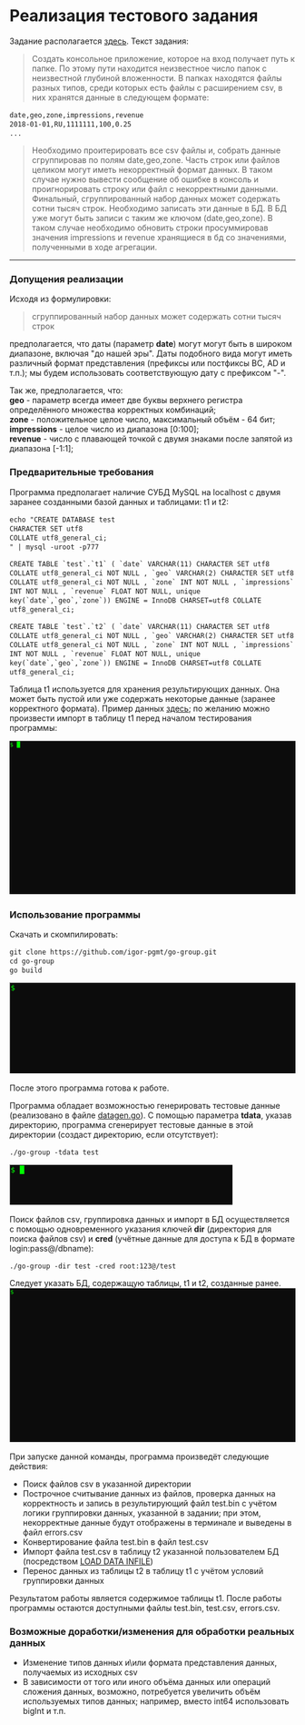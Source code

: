# Реализация тестового задания
Задание располагается [здесь](https://gist.github.com/pavelkdev/4a37e7cb814bf757ed378f0c736d1c61).
Текст задания:
>Создать консольное приложение, которое на вход получает путь к папке. По этому пути находится неизвестное число папок с неизвестной глубиной вложенности. В папках находятся файлы разных типов, среди которых есть файлы с расширением csv, в них хранятся данные в следующем формате:
```
date,geo,zone,impressions,revenue
2018-01-01,RU,1111111,100,0.25
...
```
>Необходимо проитерировать все csv файлы и, собрать данные сгруппировав по полям date,geo,zone. Часть строк или файлов целиком могут иметь некорректный формат данных. В таком случае нужно вывести сообщение об ошибке в консоль и проигнорировать строку или файл с некорректными данными.
>Финальный, сгруппированный набор данных может содержать сотни тысяч строк. Необходимо записать эти данные в БД. В БД уже могут быть записи с таким же ключом (date,geo,zone). В таком случае необходимо обновить строки просуммировав значения impressions и revenue хранящиеся в бд со значениями, полученными в ходе агрегации.
___
### Допущения реализации
Исходя из формулировки:
>сгруппированный набор данных может содержать сотни тысяч строк

предполагается, что даты (параметр **date**) могут могут быть в широком диапазоне, включая "до нашей эры". Даты подобного вида могут иметь различный формат представления (префиксы или постфиксы BC, AD и т.п.); мы будем использовать соответствующую дату с префиксом "-".

Так же, предполагается, что:  
**geo** - параметр всегда имеет две буквы верхнего регистра определённого множества корректных комбинаций;  
**zone** - положительное целое число, максимальный объём - 64 бит;  
**impressions** - целое число из диапазона [0:100];  
**revenue** - число с плавающей точкой c двумя знаками после запятой из диапазона [-1:1];

### Предварительные требования
Программа предполагает наличие СУБД MySQL на localhost с двумя заранее созданными базой данных и таблицами: t1 и t2:
```
echo "CREATE DATABASE test 
CHARACTER SET utf8 
COLLATE utf8_general_ci;
" | mysql -uroot -p777
```
```
CREATE TABLE `test`.`t1` ( `date` VARCHAR(11) CHARACTER SET utf8 COLLATE utf8_general_ci NOT NULL , `geo` VARCHAR(2) CHARACTER SET utf8 COLLATE utf8_general_ci NOT NULL , `zone` INT NOT NULL , `impressions` INT NOT NULL , `revenue` FLOAT NOT NULL, unique key(`date`,`geo`,`zone`)) ENGINE = InnoDB CHARSET=utf8 COLLATE utf8_general_ci;
```
```
CREATE TABLE `test`.`t2` ( `date` VARCHAR(11) CHARACTER SET utf8 COLLATE utf8_general_ci NOT NULL , `geo` VARCHAR(2) CHARACTER SET utf8 COLLATE utf8_general_ci NOT NULL , `zone` INT NOT NULL , `impressions` INT NOT NULL , `revenue` FLOAT NOT NULL, unique key(`date`,`geo`,`zone`)) ENGINE = InnoDB CHARSET=utf8 COLLATE utf8_general_ci;
```
Таблица t1 используется для хранения результирующих данных. Она может быть пустой или уже содержать некоторые данные (заранее корректного формата). Пример данных [здесь](https://github.com/igor-pgmt/go-group/blob/master/t1.sql); по желанию можно произвести импорт в таблицу t1 перед началом тестирования программы:

![mysql](https://github.com/igor-pgmt/go-group/blob/master/gifs/go-mysql.gif)

### Использование программы
Скачать и скомпилировать:
```terminal
git clone https://github.com/igor-pgmt/go-group.git
cd go-group
go build
```
![build](https://github.com/igor-pgmt/go-group/blob/master/gifs/go-build.gif)

После этого программа готова к работе.

Программа обладает возможностью генерировать тестовые данные (реализовано в файле [datagen.go](https://github.com/igor-pgmt/go-group/blob/master/datagen.go)). С помощью параметра **tdata**, указав директорию, программа сгенерирует тестовые данные в этой директории (создаст директорию, если отсутствует):
```terminal
./go-group -tdata test
```
![test data generation](https://github.com/igor-pgmt/go-group/blob/master/gifs/go-tdata.gif)

Поиск файлов csv, группировка данных и импорт в БД осуществляется с помощью одновременного указания ключей **dir** (директория для поиска файлов csv) и **cred** (учётные данные для доступа к БД в формате login:pass@/dbname):
```terminal
./go-group -dir test -cred root:123@/test
```
Следует указать БД, содержащую таблицы, t1 и t2, созданные ранее.
![grouping](https://github.com/igor-pgmt/go-group/blob/master/gifs/go-group.gif)

При запуске данной команды, программа произведёт следующие действия:
- Поиск файлов csv в указанной директории
- Построчное считывание данных из файлов, проверка данных на корректность и запись в результирующий файл test.bin с учётом логики группировки данных, указанной в задании; при этом, некорректные данные будут отображены в терминале и выведены в файл errors.csv
- Конвертирование файла test.bin в файл test.csv
- Импорт файла test.csv в таблицу t2 указанной пользователем БД (посредством [LOAD DATA INFILE](https://dev.mysql.com/doc/refman/8.0/en/load-data.html))
- Перенос данных из таблицы t2 в таблицу t1 с учётом условий группировки данных

Результатом работы является содержимое таблицы t1.
После работы программы остаются доступными файлы test.bin, test.csv, errors.csv.

### Возможные доработки/изменения для обработки реальных данных
- Изменение типов данных и\или формата представления данных, получаемых из исходных csv
- В зависимости от того или иного объёма данных или операций сложения данных, возможно, потребуется увеличить объём используемых типов данных; например, вместо int64 использовать bigInt и т.п.